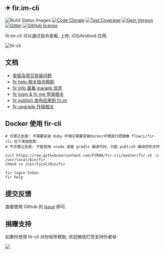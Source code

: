 ✈ fir.im-cli
----    

![Build Status Images](https://travis-ci.org/FIRHQ/fir-cli.svg)
[![Code Climate](https://codeclimate.com/github/FIRHQ/fir-cli/badges/gpa.svg)](https://codeclimate.com/github/FIRHQ/fir-cli)
[![Test Coverage](https://codeclimate.com/github/FIRHQ/fir-cli/badges/coverage.svg)](https://codeclimate.com/github/FIRHQ/fir-cli/coverage)
[![Gem Version](https://badge.fury.io/rb/fir-cli.svg)](http://badge.fury.io/rb/fir-cli)
[![Gitter](https://badges.gitter.im/Join%20Chat.svg)](https://gitter.im/FIRHQ/fir-cli?utm_source=badge&utm_medium=badge&utm_campaign=pr-badge)
[![GitHub license](https://img.shields.io/badge/license-MIT-blue.svg)](https://raw.githubusercontent.com/FIRHQ/fir-cli/master/LICENSE.txt)

fir.im-cli 可以通过指令查看, 上传, iOS/Android 应用.

![fir-cli](http://7rf35s.com1.z0.glb.clouddn.com/fir-cli-new.gif)

## 文档

- [安装及常见安装问题](https://github.com/FIRHQ/fir-cli/blob/master/doc/install.md)
- [fir help 相关指令帮助](https://github.com/FIRHQ/fir-cli/blob/master/doc/help.md)
- [fir info 查看 ipa/apk 信息](https://github.com/FIRHQ/fir-cli/blob/master/doc/info.md)
- [fir login & fir me 登录相关](https://github.com/FIRHQ/fir-cli/blob/master/doc/login.md)
- [fir publish 发布应用到 fir.im](https://github.com/FIRHQ/fir-cli/blob/master/doc/publish.md)
- [fir upgrade 升级相关](https://github.com/FIRHQ/fir-cli/blob/master/doc/upgrade.md)

## Docker 使用 fir-cli
```
# 方便之处是: 不需要安装 Ruby 环境只需要安装Docker环境就行把镜像 flowci/fir-cli 拉下来就能跑
# 不方便之处是: 不能使用 xcode 或者 gradle 编译代码，只能 publish 编译好的文件

curl https://raw.githubusercontent.com/FIRHQ/fir-cli/master/fir.sh -o /usr/local/bin/fir
chmod +x /usr/local/bin/fir

fir login token
fir help
```
## 提交反馈

直接使用 Github 的 [Issue](https://github.com/FIRHQ/fir-cli/issues) 即可.

## 捐赠支持

如果你觉得 fir-cli 对你有所帮助, 欢迎微信打赏支持作者:smile:

![](http://7rf35s.com1.z0.glb.clouddn.com/coffee.png)
